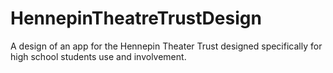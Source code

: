 # HennepinTheatreTrustDesign
A design of an app for the Hennepin Theater Trust designed specifically for high school students use and involvement. 
